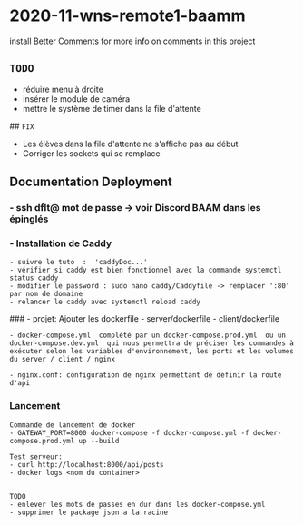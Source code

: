 # 2020-11-wns-remote1-baamm

install Better Comments for more info on comments in this project


## `TODO`
  - réduire menu à droite
  - insérer le module de caméra
  - mettre le système de timer dans la file d'attente

## `FIX`
  - Les élèves dans la file d'attente ne s'affiche pas au début
  - Corriger les sockets qui se remplace


## Documentation  Deployment

  ### - ssh dflt@<IP>   mot de passe  -> voir Discord BAAM dans les épinglés

  ### - Installation de Caddy 
    - suivre le tuto  :  'caddyDoc...'
    - vérifier si caddy est bien fonctionnel avec la commande systemctl status caddy
    - modifier le password : sudo nano caddy/Caddyfile -> remplacer ':80' par nom de domaine
    - relancer le caddy avec systemctl reload caddy

  ### - projet:
    Ajouter les dockerfile
    - server/dockerfile
    - client/dockerfile

    - docker-compose.yml  complété par un docker-compose.prod.yml  ou un docker-compose.dev.yml  qui nous permettra de préciser les commandes à exécuter selon les variables d'environnement, les ports et les volumes du server / client / nginx

    - nginx.conf: configuration de nginx permettant de définir la route d'api
  

  ### Lancement 
    Commande de lancement de docker
    - GATEWAY_PORT=8000 docker-compose -f docker-compose.yml -f docker-compose.prod.yml up --build

    Test serveur: 
    - curl http://localhost:8000/api/posts
    - docker logs <nom du container>


    TODO 
    - enlever les mots de passes en dur dans les docker-compose.yml
    - supprimer le package json a la racine
    